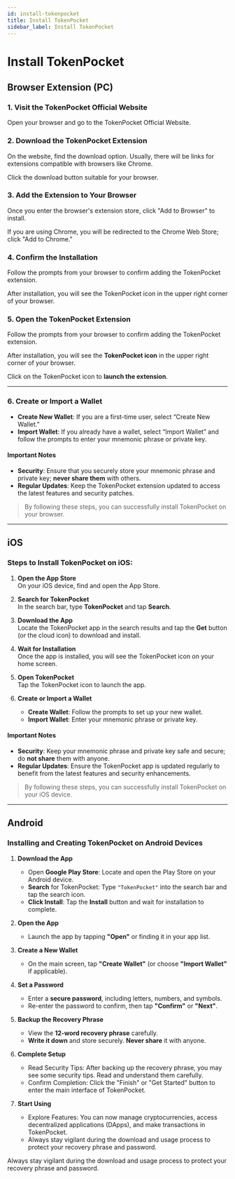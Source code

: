 ```yaml
---
id: install-tokenpocket
title: Install TokenPocket
sidebar_label: Install TokenPocket
---
```


# Install TokenPocket

## Browser Extension (PC)

### 1. Visit the TokenPocket Official Website

Open your browser and go to the TokenPocket Official Website.

### 2. Download the TokenPocket Extension

On the website, find the download option. Usually, there will be links for extensions compatible with browsers like Chrome.

Click the download button suitable for your browser.

### 3. Add the Extension to Your Browser

Once you enter the browser's extension store, click "Add to Browser" to install.

If you are using Chrome, you will be redirected to the Chrome Web Store; click "Add to Chrome."

### 4. Confirm the Installation

Follow the prompts from your browser to confirm adding the TokenPocket extension.

After installation, you will see the TokenPocket icon in the upper right corner of your browser.

### 5. Open the TokenPocket Extension

Follow the prompts from your browser to confirm adding the TokenPocket extension.

After installation, you will see the **TokenPocket icon** in the upper right corner of your browser.

Click on the TokenPocket icon to **launch the extension**.

---

### 6. Create or Import a Wallet

- **Create New Wallet**: If you are a first-time user, select “Create New Wallet.”
- **Import Wallet**: If you already have a wallet, select “Import Wallet” and follow the prompts to enter your mnemonic phrase or private key.

#### Important Notes

- **Security**: Ensure that you securely store your mnemonic phrase and private key; **never share them** with others.
- **Regular Updates**: Keep the TokenPocket extension updated to access the latest features and security patches.

> By following these steps, you can successfully install TokenPocket on your browser.

---

## iOS

### Steps to Install TokenPocket on iOS:

1. **Open the App Store**  
   On your iOS device, find and open the App Store.

2. **Search for TokenPocket**  
   In the search bar, type **TokenPocket** and tap **Search**.

3. **Download the App**  
   Locate the TokenPocket app in the search results and tap the **Get** button (or the cloud icon) to download and install.

4. **Wait for Installation**  
   Once the app is installed, you will see the TokenPocket icon on your home screen.

5. **Open TokenPocket**  
   Tap the TokenPocket icon to launch the app.

6. **Create or Import a Wallet**  
   - **Create Wallet**: Follow the prompts to set up your new wallet.  
   - **Import Wallet**: Enter your mnemonic phrase or private key.

#### Important Notes

- **Security**: Keep your mnemonic phrase and private key safe and secure; do **not share** them with anyone.
- **Regular Updates**: Ensure the TokenPocket app is updated regularly to benefit from the latest features and security enhancements.

> By following these steps, you can successfully install TokenPocket on your iOS device.

---

## Android

### Installing and Creating TokenPocket on Android Devices

1. **Download the App**  
   - Open **Google Play Store**: Locate and open the Play Store on your Android device.  
   - **Search** for TokenPocket: Type `"TokenPocket"` into the search bar and tap the search icon.  
   - **Click Install**: Tap the **Install** button and wait for installation to complete.

2. **Open the App**  
   - Launch the app by tapping **"Open"** or finding it in your app list.

3. **Create a New Wallet**  
   - On the main screen, tap **"Create Wallet"** (or choose **"Import Wallet"** if applicable).

4. **Set a Password**  
   - Enter a **secure password**, including letters, numbers, and symbols.  
   - Re-enter the password to confirm, then tap **"Confirm"** or **"Next"**.

5. **Backup the Recovery Phrase**  
   - View the **12-word recovery phrase** carefully.  
   - **Write it down** and store securely. **Never share** it with anyone.

6. **Complete Setup**
   - Read Security Tips: After backing up the recovery phrase, you may see some security tips. Read and understand them carefully.
   - Confirm Completion: Click the "Finish" or "Get Started" button to enter the main interface of TokenPocket.
7. **Start Using**
   - Explore Features: You can now manage cryptocurrencies, access decentralized applications (DApps), and make transactions in TokenPocket.
   - Always stay vigilant during the download and usage process to protect your recovery phrase and password.

Always stay vigilant during the download and usage process to protect your recovery phrase and password.